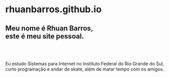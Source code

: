 # rhuanbarros.github.io

<h2 class="alt">Meu nome é <strong>Rhuan Barros</strong>, <br>este é meu site pessoal.</h2>
<br><br>
<p>Eu estudo Sistemas para Internet no Instituto Federal do Rio Grande do Sul,<br />
curto programação e andar de skate, além de matar tempo com os amigos.</p>